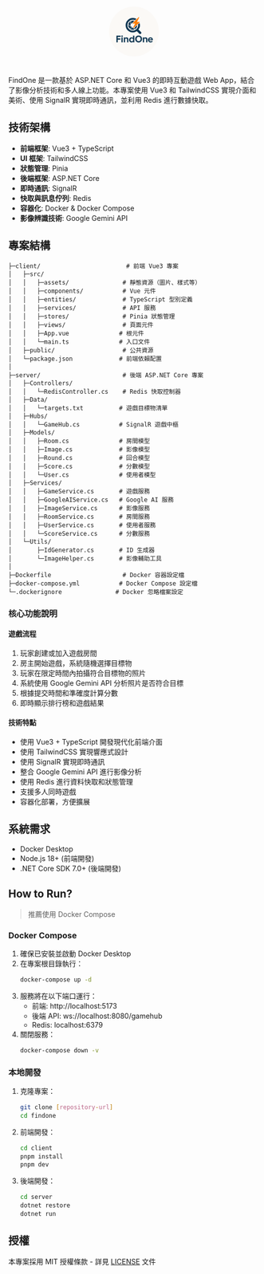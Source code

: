 <div align="center">
<img src="./client/src/assets/findone-readme.png" alt="Findone Logo" style="width: 100px; height: 100px; border-radius: 50px; margin-bottom: 20px;" />
</div>

FindOne 是一款基於 ASP.NET Core 和 Vue3 的即時互動遊戲 Web App，結合了影像分析技術和多人線上功能。本專案使用 Vue3 和 TailwindCSS 實現介面和美術、使用 SignalR 實現即時通訊，並利用 Redis 進行數據快取。

## 技術架構

- **前端框架**: Vue3 + TypeScript
- **UI 框架**: TailwindCSS
- **狀態管理**: Pinia
- **後端框架**: ASP.NET Core
- **即時通訊**: SignalR
- **快取與訊息佇列**: Redis
- **容器化**: Docker & Docker Compose
- **影像辨識技術**: Google Gemini API

## 專案結構

```
├─client/                        # 前端 Vue3 專案
│   ├─src/
│   │   ├─assets/               # 靜態資源（圖片、樣式等）
│   │   ├─components/           # Vue 元件
│   │   ├─entities/             # TypeScript 型別定義
│   │   ├─services/             # API 服務
│   │   ├─stores/               # Pinia 狀態管理
│   │   ├─views/                # 頁面元件
│   │   ├─App.vue              # 根元件
│   │   └─main.ts              # 入口文件
│   ├─public/                   # 公共資源
│   └─package.json             # 前端依賴配置
│
├─server/                       # 後端 ASP.NET Core 專案
│   ├─Controllers/
│   │   └─RedisController.cs    # Redis 快取控制器
│   ├─Data/
│   │   └─targets.txt          # 遊戲目標物清單
│   ├─Hubs/
│   │   └─GameHub.cs           # SignalR 遊戲中樞
│   ├─Models/
│   │   ├─Room.cs              # 房間模型
│   │   ├─Image.cs             # 影像模型
│   │   ├─Round.cs             # 回合模型
│   │   ├─Score.cs             # 分數模型
│   │   └─User.cs              # 使用者模型
│   ├─Services/
│   │   ├─GameService.cs       # 遊戲服務
│   │   ├─GoogleAIService.cs   # Google AI 服務
│   │   ├─ImageService.cs      # 影像服務
│   │   ├─RoomService.cs       # 房間服務
│   │   ├─UserService.cs       # 使用者服務
│   │   └─ScoreService.cs      # 分數服務
│   └─Utils/
│       ├─IdGenerator.cs       # ID 生成器
│       └─ImageHelper.cs       # 影像輔助工具
│
├─Dockerfile                    # Docker 容器設定檔
├─docker-compose.yml           # Docker Compose 設定檔
└─.dockerignore               # Docker 忽略檔案設定
```

### 核心功能說明

#### 遊戲流程
1. 玩家創建或加入遊戲房間
2. 房主開始遊戲，系統隨機選擇目標物
3. 玩家在限定時間內拍攝符合目標物的照片
4. 系統使用 Google Gemini API 分析照片是否符合目標
5. 根據提交時間和準確度計算分數
6. 即時顯示排行榜和遊戲結果

#### 技術特點
- 使用 Vue3 + TypeScript 開發現代化前端介面
- 使用 TailwindCSS 實現響應式設計
- 使用 SignalR 實現即時通訊
- 整合 Google Gemini API 進行影像分析
- 使用 Redis 進行資料快取和狀態管理
- 支援多人同時遊戲
- 容器化部署，方便擴展

## 系統需求

- Docker Desktop
- Node.js 18+ (前端開發)
- .NET Core SDK 7.0+ (後端開發)

## How to Run?

> 推薦使用 Docker Compose

### Docker Compose

1. 確保已安裝並啟動 Docker Desktop
2. 在專案根目錄執行：
   ```bash
   docker-compose up -d
   ```
3. 服務將在以下端口運行：
   - 前端: http://localhost:5173
   - 後端 API: ws://localhost:8080/gamehub
   - Redis: localhost:6379
4. 關閉服務：
   ```bash
   docker-compose down -v
   ```

### 本地開發

1. 克隆專案：
   ```bash
   git clone [repository-url]
   cd findone
   ```

2. 前端開發：
   ```bash
   cd client
   pnpm install
   pnpm dev
   ```

3. 後端開發：
   ```bash
   cd server
   dotnet restore
   dotnet run
   ```

## 授權

本專案採用 MIT 授權條款 - 詳見 [LICENSE](LICENSE) 文件
